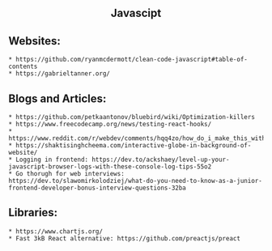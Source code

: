 <h2 align="center">Javascipt</h2>

## Websites:
	* https://github.com/ryanmcdermott/clean-code-javascript#table-of-contents
	* https://gabrieltanner.org/

## Blogs and Articles:
	* https://github.com/petkaantonov/bluebird/wiki/Optimization-killers
	* https://www.freecodecamp.org/news/testing-react-hooks/
	* https://www.reddit.com/r/webdev/comments/hqq4zo/how_do_i_make_this_with_css_js_obviously/
	* https://shaktisinghcheema.com/interactive-globe-in-background-of-website/
	* Logging in frontend: https://dev.to/ackshaey/level-up-your-javascript-browser-logs-with-these-console-log-tips-55o2
	* Go thorugh for web interviews: https://dev.to/slawomirkolodziej/what-do-you-need-to-know-as-a-junior-frontend-developer-bonus-interview-questions-32ba

## Libraries:
	* https://www.chartjs.org/
	* Fast 3kB React alternative: https://github.com/preactjs/preact
